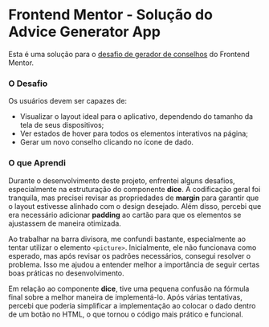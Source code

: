# Frontend Mentor - Solução do Advice Generator App

Esta é uma solução para o [desafio de gerador de conselhos](https://www.frontendmentor.io/challenges/advice-generator-app-QdUG-13db) do Frontend Mentor.

### O Desafio

Os usuários devem ser capazes de:

- Visualizar o layout ideal para o aplicativo, dependendo do tamanho da tela de seus dispositivos;
- Ver estados de hover para todos os elementos interativos na página;
- Gerar um novo conselho clicando no ícone de dado.

### O que Aprendi

Durante o desenvolvimento deste projeto, enfrentei alguns desafios, especialmente na estruturação do componente **dice**. A codificação geral foi tranquila, mas precisei revisar as propriedades de **margin** para garantir que o layout estivesse alinhado com o design desejado. Além disso, percebi que era necessário adicionar **padding** ao cartão para que os elementos se ajustassem de maneira otimizada.

Ao trabalhar na barra divisora, me confundi bastante, especialmente ao tentar utilizar o elemento `<picture>`. Inicialmente, ele não funcionava como esperado, mas após revisar os padrões necessários, consegui resolver o problema. Isso me ajudou a entender melhor a importância de seguir certas boas práticas no desenvolvimento.

Em relação ao componente **dice**, tive uma pequena confusão na fórmula final sobre a melhor maneira de implementá-lo. Após várias tentativas, percebi que poderia simplificar a implementação ao colocar o dado dentro de um botão no HTML, o que tornou o código mais prático e funcional.
